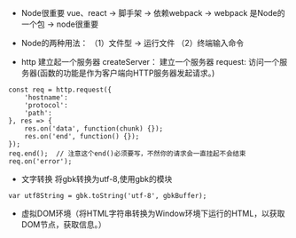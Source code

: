 * Node很重要
vue、react -> 脚手架 -> 依赖webpack -> webpack 是Node的一个包 -> node很重要

* Node的两种用法：
（1）文件型 -> 运行文件
（2）终端输入命令

* http 建立起一个服务器
createServer： 建立一个服务器
request: 访问一个服务器(函数的功能是作为客户端向HTTP服务器发起请求。)

```
const req = http.request({
    'hostname':
    'protocol':
    'path':
}, res => {
    res.on('data', function(chunk) {});
    res.on('end', function() {});
});
req.end();  // 注意这个end()必须要写，不然你的请求会一直挂起不会结束
req.on('error');
```

* 文字转换
将gbk转换为utf-8,使用gbk的模块
```
var utf8String = gbk.toString('utf-8', gbkBuffer);

```

* 虚拟DOM环境（将HTML字符串转换为Window环境下运行的HTML，以获取DOM节点，获取信息。）